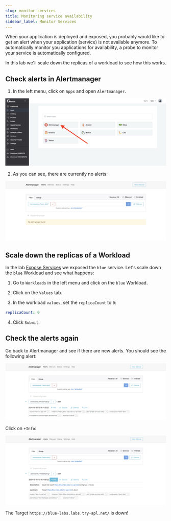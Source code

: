 ```yaml
---
slug: monitor-services
title: Monitoring service availability
sidebar_label: Monitor Services
---
```


When your application is deployed and exposed, you probably would like to get an alert when your application (service) is not available anymore. To automatically monitor you applications for availability, a probe to monitor your service is automatically configured.

In this lab we'll scale down the replicas of a workload to see how this works.

## Check alerts in Alertmanager

1. In the left menu, click on `Apps` and open `Alertmanager`.

![alertmanager](../../img/team-alertmanager.png)

2. As you can see, there are currently no alerts:

![alertmanager](../../img/alertmanager-no-alerts.png)

## Scale down the replicas of a Workload

In the lab [Expose Services](expose-services) we exposed the `blue` service. Let's scale down the `blue` Workload and see what happens:

1. Go to `Workloads` in the left menu and click on the `blue` Workload.

2. Click on the `Values` tab.

3. In the workload `values`, set the `replicaCount` to `0`:

```yaml
replicaCount: 0
```

4. Click `Submit`.

## Check the alerts again

Go back to Alertmanager and see if there are new alerts. You should see the following alert:

![alertmanager](../../img/alertmanager-with-alert.png)

Click on `+Info`:

![alertmanager](../../img/alertmanager-with-alert-2.png)

The Target `https://blue-labs.labs.try-apl.net/` is down!